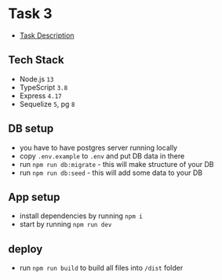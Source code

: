 # Task 3
* [Task Description](https://epam.sharepoint.com/sites/EPAMNode.jsGlobalMentoringProgram/Shared%20Documents/Forms/AllItems.aspx?id=%2Fsites%2FEPAMNode%2EjsGlobalMentoringProgram%2FShared%20Documents%2FGeneral%2FHomework%2FModule%203%2FHomework%203%2Epdf&parent=%2Fsites%2FEPAMNode%2EjsGlobalMentoringProgram%2FShared%20Documents%2FGeneral%2FHomework%2FModule%203&p=true&originalPath=aHR0cHM6Ly9lcGFtLnNoYXJlcG9pbnQuY29tLzpiOi9zL0VQQU1Ob2RlLmpzR2xvYmFsTWVudG9yaW5nUHJvZ3JhbS9FVmZWRVl4VVhxMUZ1NXFYcW9YTnFxTUJqQXczYzZPRXNPUU9IU3Zta3NUUlpBP3J0aW1lPU5tWEd5cW5ZMTBn) 

## Tech Stack
* Node.js `13`
* TypeScript `3.8`
* Express `4.17`
* Sequelize `5`, pg `8`

## DB setup
* you have to have postgres server running locally
* copy `.env.example` to `.env` and put DB data in there
* run `npm run db:migrate` - this will make structure of your DB
* run `npm run db:seed` - this will add some data to your DB

## App setup
* install dependencies by running `npm i`
* start by running `npm run dev`

## deploy
* run `npm run build` to build all files into `/dist` folder
